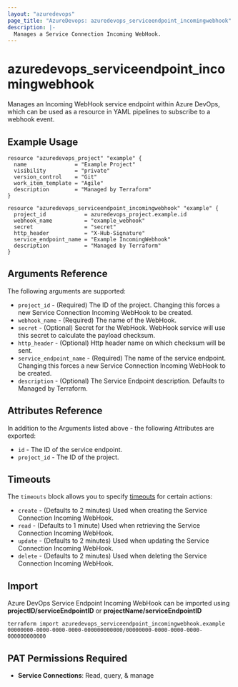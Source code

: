 ```yaml
---
layout: "azuredevops"
page_title: "AzureDevops: azuredevops_serviceendpoint_incomingwebhook"
description: |-
  Manages a Service Connection Incoming WebHook.
---
```


# azuredevops_serviceendpoint_incomingwebhook

Manages an Incoming WebHook service endpoint within Azure DevOps, which can be used as a resource in YAML pipelines to subscribe to a webhook event.

## Example Usage

```hcl
resource "azuredevops_project" "example" {
  name               = "Example Project"
  visibility         = "private"
  version_control    = "Git"
  work_item_template = "Agile"
  description        = "Managed by Terraform"
}

resource "azuredevops_serviceendpoint_incomingwebhook" "example" {
  project_id            = azuredevops_project.example.id
  webhook_name          = "example_webhook"
  secret                = "secret"
  http_header           = "X-Hub-Signature"
  service_endpoint_name = "Example IncomingWebhook"
  description           = "Managed by Terraform"
}
```

## Arguments Reference

The following arguments are supported:

* `project_id` - (Required) The ID of the project. Changing this forces a new Service Connection Incoming WebHook to be created.
* `webhook_name` - (Required) The name of the WebHook.
* `secret` - (Optional) Secret for the WebHook. WebHook service will use this secret to calculate the payload checksum.
* `http_header` - (Optional) Http header name on which checksum will be sent.
* `service_endpoint_name` - (Required) The name of the service endpoint. Changing this forces a new Service Connection Incoming WebHook to be created.
* `description` - (Optional) The Service Endpoint description. Defaults to Managed by Terraform.

## Attributes Reference

In addition to the Arguments listed above - the following Attributes are exported:

* `id` - The ID of the service endpoint.
* `project_id` - The ID of the project.

## Timeouts

The `timeouts` block allows you to specify [timeouts](https://www.terraform.io/docs/configuration/resources.html#timeouts) for certain actions:

* `create` - (Defaults to 2 minutes) Used when creating the Service Connection Incoming WebHook.
* `read` - (Defaults to 1 minute) Used when retrieving the Service Connection Incoming WebHook.
* `update` - (Defaults to 2 minutes) Used when updating the Service Connection Incoming WebHook.
* `delete` - (Defaults to 2 minutes) Used when deleting the Service Connection Incoming WebHook.

## Import

Azure DevOps Service Endpoint Incoming WebHook can be imported using **projectID/serviceEndpointID** or **projectName/serviceEndpointID**

```shell
terraform import azuredevops_serviceendpoint_incomingwebhook.example 00000000-0000-0000-0000-000000000000/00000000-0000-0000-0000-000000000000
```

## PAT Permissions Required

- **Service Connections**: Read, query, & manage
